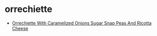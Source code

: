 # orrechiette

 * [Orrechiette With Caramelized Onions Sugar Snap Peas And Ricotta Cheese](../../index/o/orrechiette-with-caramelized-onions-sugar-snap-peas-and-ricotta-cheese-353350.json)
